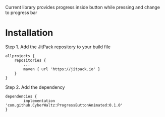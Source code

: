 Current library provides progress inside button while pressing and change to progress bar

<h1>Installation</h1>
Step 1. Add the JitPack repository to your build file

```
allprojects {
    repositories {
        ...
        maven { url 'https://jitpack.io' }
    }
}
```

Step 2. Add the dependency
```
dependencies {
        implementation 'com.github.CyberWaltz:ProgressButtonAnimated:0.1.0'
}
```